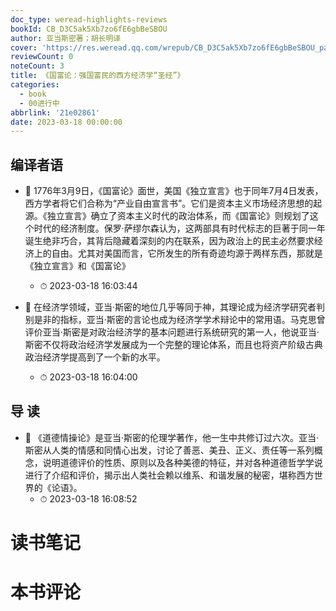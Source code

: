 ```yaml
---
doc_type: weread-highlights-reviews
bookId: CB_D3C5ak5Xb7zo6fE6gbBeSBOU
author: 亚当斯密著；胡长明译
cover: 'https://res.weread.qq.com/wrepub/CB_D3C5ak5Xb7zo6fE6gbBeSBOU_parsecover'
reviewCount: 0
noteCount: 3
title: 《国富论：强国富民的西方经济学“圣经”》
categories:
  - book
  - 00进行中
abbrlink: '21e02861'
date: 2023-03-18 00:00:00
---
```



## 编译者语


- 📌 1776年3月9日，《国富论》面世，美国《独立宣言》也于同年7月4日发表，西方学者将它们合称为“产业自由宣言书”。它们是资本主义市场经济思想的起源。《独立宣言》确立了资本主义时代的政治体系，而《国富论》则规划了这个时代的经济制度。保罗·萨缪尔森认为，这两部具有时代标志的巨著于同一年诞生绝非巧合，其背后隐藏着深刻的内在联系，因为政治上的民主必然要求经济上的自由。尤其对美国而言，它所发生的所有奇迹均源于两样东西，那就是《独立宣言》和《国富论》 
    - ⏱ 2023-03-18 16:03:44 

- 📌 在经济学领域，亚当·斯密的地位几乎等同于神，其理论成为经济学研究者判别是非的指标，亚当·斯密的言论也成为经济学学术辩论中的常用语。马克思曾评价亚当·斯密是对政治经济学的基本问题进行系统研究的第一人，他说亚当·斯密不仅将政治经济学发展成为一个完整的理论体系，而且也将资产阶级古典政治经济学提高到了一个新的水平。 
    - ⏱ 2023-03-18 16:04:00 
## 导 读


- 📌 《道德情操论》是亚当·斯密的伦理学著作，他一生中共修订过六次。亚当·斯密从人类的情感和同情心出发，讨论了善恶、美丑、正义、责任等一系列概念，说明道德评价的性质、原则以及各种美德的特征，并对各种道德哲学学说进行了介绍和评价，揭示出人类社会赖以维系、和谐发展的秘密，堪称西方世界的《论语》。 
    - ⏱ 2023-03-18 16:08:52 

# 读书笔记


# 本书评论
